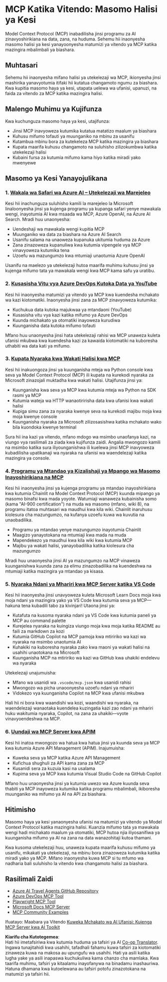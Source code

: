 <!--
CO_OP_TRANSLATOR_METADATA:
{
  "original_hash": "873741da08dd6537858d5e14c3a386e1",
  "translation_date": "2025-07-04T18:22:22+00:00",
  "source_file": "09-CaseStudy/README.md",
  "language_code": "sw"
}
-->
# MCP Katika Vitendo: Masomo Halisi ya Kesi

Model Context Protocol (MCP) inabadilisha jinsi programu za AI zinavyoshirikiana na data, zana, na huduma. Sehemu hii inaonyesha masomo halisi ya kesi yanayoonyesha matumizi ya vitendo ya MCP katika mazingira mbalimbali ya biashara.

## Muhtasari

Sehemu hii inaonyesha mifano halisi ya utekelezaji wa MCP, ikionyesha jinsi mashirika yanavyotumia itifaki hii kutatua changamoto ngumu za biashara. Kwa kupitia masomo haya ya kesi, utapata uelewa wa ufanisi, upanuzi, na faida za vitendo za MCP katika mazingira halisi.

## Malengo Muhimu ya Kujifunza

Kwa kuchunguza masomo haya ya kesi, utajifunza:

- Jinsi MCP inavyoweza kutumika kutatua matatizo maalum ya biashara
- Kuhusu mifumo tofauti ya muunganiko na mbinu za usanifu
- Kutambua mbinu bora za kutekeleza MCP katika mazingira ya biashara
- Kupata maarifa kuhusu changamoto na suluhisho zilizokumbwa katika utekelezaji halisi
- Kubaini fursa za kutumia mifumo kama hiyo katika miradi yako mwenyewe

## Masomo ya Kesi Yanayojulikana

### 1. [Wakala wa Safari wa Azure AI – Utekelezaji wa Marejeleo](./travelagentsample.md)

Kesi hii inachunguza suluhisho kamili la marejeleo la Microsoft linaloonyesha jinsi ya kujenga programu ya kupanga safari yenye mawakala wengi, inayotumia AI kwa msaada wa MCP, Azure OpenAI, na Azure AI Search. Mradi huu unaonyesha:

- Uendeshaji wa mawakala wengi kupitia MCP
- Muunganiko wa data za biashara na Azure AI Search
- Usanifu salama na unaoweza kupanuka ukitumia huduma za Azure
- Zana zinazoweza kupanuliwa kwa kutumia vipengele vya MCP vinavyoweza kutumika tena
- Uzoefu wa mazungumzo kwa mtumiaji unaotumia Azure OpenAI

Usanifu na maelezo ya utekelezaji hutoa maarifa muhimu kuhusu jinsi ya kujenga mifumo tata ya mawakala wengi kwa MCP kama safu ya uratibu.

### 2. [Kusasisha Vitu vya Azure DevOps Kutoka Data ya YouTube](./UpdateADOItemsFromYT.md)

Kesi hii inaonyesha matumizi ya vitendo ya MCP kwa kuendesha mchakato wa kazi kiotomatiki. Inaonyesha jinsi zana za MCP zinavyoweza kutumika:

- Kuchukua data kutoka majukwaa ya mtandaoni (YouTube)
- Kusasisha vitu vya kazi katika mifumo ya Azure DevOps
- Kuunda michakato ya otomatiki inayoweza kurudiwa
- Kuunganisha data kutoka mifumo tofauti

Mfano huu unaonyesha jinsi hata utekelezaji rahisi wa MCP unaweza kuleta ufanisi mkubwa kwa kuendesha kazi za kawaida kiotomatiki na kuboresha uthabiti wa data kati ya mifumo.

### 3. [Kupata Nyaraka kwa Wakati Halisi kwa MCP](./docs-mcp/README.md)

Kesi hii inakuongoza jinsi ya kuunganisha mteja wa Python console kwa seva ya Model Context Protocol (MCP) ili kupata na kurekodi nyaraka za Microsoft zinazojali muktadha kwa wakati halisi. Utajifunza jinsi ya:

- Kuunganisha kwa seva ya MCP kwa kutumia mteja wa Python na SDK rasmi ya MCP
- Kutumia wateja wa HTTP wanaotiririsha data kwa ufanisi kwa wakati halisi
- Kupiga simu zana za nyaraka kwenye seva na kurekodi majibu moja kwa moja kwenye console
- Kuunganisha nyaraka za Microsoft zilizosasishwa katika mchakato wako bila kuondoka kwenye terminal

Sura hii ina kazi ya vitendo, mfano mdogo wa msimbo unaofanya kazi, na viungo vya rasilimali za ziada kwa kujifunza zaidi. Angalia mwongozo kamili na msimbo katika sura iliyounganishwa ili kuelewa jinsi MCP inavyoweza kubadilisha upatikanaji wa nyaraka na ufanisi wa waendelezaji katika mazingira ya console.

### 4. [Programu ya Mtandao ya Kizalishaji ya Mpango wa Masomo Inayoshirikiana na MCP](./docs-mcp/README.md)

Kesi hii inaonyesha jinsi ya kujenga programu ya mtandao inayoshirikiana kwa kutumia Chainlit na Model Context Protocol (MCP) kuunda mipango ya masomo binafsi kwa mada yoyote. Watumiaji wanaweza kubainisha somo (kama "AI-900 certification") na muda wa masomo (mfano, wiki 8), na programu itatoa muhtasari wa maudhui kwa kila wiki. Chainlit inaruhusu kiolesura cha mazungumzo, na kufanya uzoefu kuwa wa kuvutia na unaobadilika.

- Programu ya mtandao yenye mazungumzo inayotumia Chainlit
- Maagizo yanayotokana na mtumiaji kwa mada na muda
- Mapendekezo ya maudhui kwa kila wiki kwa kutumia MCP
- Majibu ya wakati halisi, yanayobadilika katika kiolesura cha mazungumzo

Mradi huu unaonyesha jinsi AI ya mazungumzo na MCP vinaweza kuunganishwa kuunda zana za elimu zinazobadilika na kuendeshwa na mtumiaji katika mazingira ya mtandao ya kisasa.

### 5. [Nyaraka Ndani ya Mhariri kwa MCP Server katika VS Code](./docs-mcp/README.md)

Kesi hii inaonyesha jinsi unavyoweza kuleta Microsoft Learn Docs moja kwa moja ndani ya mazingira yako ya VS Code kwa kutumia seva ya MCP—hakuna tena kubadili tabo za kivinjari! Utaona jinsi ya:

- Kutafuta na kusoma nyaraka ndani ya VS Code kwa kutumia paneli ya MCP au command palette
- Kurejelea nyaraka na kuingiza viungo moja kwa moja katika README au faili za markdown za kozi
- Kutumia GitHub Copilot na MCP pamoja kwa mtiririko wa kazi wa nyaraka na msimbo unaotumia AI
- Kuhakiki na kuboresha nyaraka zako kwa maoni ya wakati halisi na usahihi unaotokana na Microsoft
- Kuunganisha MCP na mtiririko wa kazi wa GitHub kwa uhakiki endelevu wa nyaraka

Utekelezaji unajumuisha:
- Mfano wa usanidi wa `.vscode/mcp.json` kwa usanidi rahisi
- Mwongozo wa picha unaoonyesha uzoefu ndani ya mhariri
- Vidokezo vya kuunganisha Copilot na MCP kwa ufanisi mkubwa

Hali hii ni bora kwa waandishi wa kozi, waandishi wa nyaraka, na waendelezaji wanaotaka kuendelea kuzingatia kazi zao ndani ya mhariri huku wakitumia nyaraka, Copilot, na zana za uhakiki—vyote vinavyoendeshwa na MCP.

### 6. [Uundaji wa MCP Server kwa APIM](./apimsample.md)

Kesi hii inatoa mwongozo wa hatua kwa hatua jinsi ya kuunda seva ya MCP kwa kutumia Azure API Management (APIM). Inajumuisha:
- Kuweka seva ya MCP katika Azure API Management
- Kufichua shughuli za API kama zana za MCP
- Kusanidi sera za kuzuia kasi na usalama
- Kupima seva ya MCP kwa kutumia Visual Studio Code na GitHub Copilot

Mfano huu unaonyesha jinsi ya kutumia uwezo wa Azure kuunda seva thabiti ya MCP inayoweza kutumika katika programu mbalimbali, ikiboresha muunganiko wa mifumo ya AI na API za biashara.

## Hitimisho

Masomo haya ya kesi yanaonyesha ufanisi na matumizi ya vitendo ya Model Context Protocol katika mazingira halisi. Kuanzia mifumo tata ya mawakala wengi hadi michakato maalum ya otomatiki, MCP hutoa njia iliyosanifiwa ya kuunganisha mifumo ya AI na zana na data wanazohitaji kutoa thamani.

Kwa kusoma utekelezaji huu, unaweza kupata maarifa kuhusu mifumo ya usanifu, mikakati ya utekelezaji, na mbinu bora zinazoweza kutumika katika miradi yako ya MCP. Mifano inaonyesha kuwa MCP si tu mfumo wa nadharia bali suluhisho la vitendo kwa changamoto halisi za biashara.

## Rasilimali Zaidi

- [Azure AI Travel Agents GitHub Repository](https://github.com/Azure-Samples/azure-ai-travel-agents)
- [Azure DevOps MCP Tool](https://github.com/microsoft/azure-devops-mcp)
- [Playwright MCP Tool](https://github.com/microsoft/playwright-mcp)
- [Microsoft Docs MCP Server](https://github.com/MicrosoftDocs/mcp)
- [MCP Community Examples](https://github.com/microsoft/mcp)

Ifuatayo: Maabara ya Vitendo [Kuweka Mchakato wa AI Ufanisi: Kujenga MCP Server kwa AI Toolkit](../10-StreamliningAIWorkflowsBuildingAnMCPServerWithAIToolkit/README.md)

**Kiarifu cha Kutotegemea**:  
Hati hii imetafsiriwa kwa kutumia huduma ya tafsiri ya AI [Co-op Translator](https://github.com/Azure/co-op-translator). Ingawa tunajitahidi kwa usahihi, tafadhali fahamu kuwa tafsiri za kiotomatiki zinaweza kuwa na makosa au upungufu wa usahihi. Hati ya asili katika lugha yake ya asili inapaswa kuchukuliwa kama chanzo cha mamlaka. Kwa taarifa muhimu, tafsiri ya kitaalamu inayofanywa na binadamu inashauriwa. Hatuna dhamana kwa kutoelewana au tafsiri potofu zinazotokana na matumizi ya tafsiri hii.